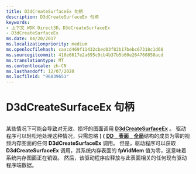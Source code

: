 ```yaml
---
title: D3dCreateSurfaceEx 句柄
description: D3dCreateSurfaceEx 句柄
keywords:
- 上下文 WDK Direct3D，D3dCreateSurfaceEx
- D3dCreateSurfaceEx
ms.date: 04/20/2017
ms.localizationpriority: medium
ms.openlocfilehash: caacd469f11432cbed03f82b17bebc67318c1d68
ms.sourcegitcommit: 418e6617e2a695c9cb4b37b5b60e264760858acd
ms.translationtype: MT
ms.contentlocale: zh-CN
ms.lasthandoff: 12/07/2020
ms.locfileid: "96839651"
---
```

# <a name="d3dcreatesurfaceex-handles"></a>D3dCreateSurfaceEx 句柄


## <span id="ddk_d3dcreatesurfaceex_handles_gg"></span><span id="DDK_D3DCREATESURFACEEX_HANDLES_GG"></span>


某些情况下可能会导致对无效、损坏的图面调用 [**D3dCreateSurfaceEx**](/windows/win32/api/ddrawint/nc-ddrawint-pdd_createsurfaceex) 。 驱动程序可以轻松地处理这种情况，只需忽略 **)  (** [**DD \_ 表面 \_ 全局**](/windows/win32/api/ddrawint/ns-ddrawint-dd_surface_global)结构的成员为零的视频内存图面的任何 **D3dCreateSurfaceEx** 调用。 但是，驱动程序可以获取 **D3dCreateSurfaceEx** 调用，其系统内存表面的 **fpVidMem** 值为零，这意味着系统内存图面正在销毁。 然后，该驱动程序应释放与此表面相关的任何现有驱动程序端数据。

 

